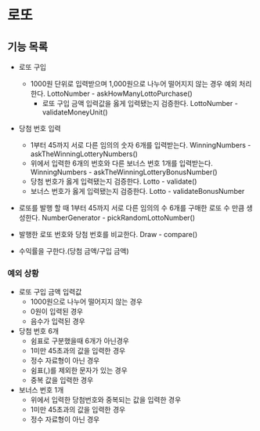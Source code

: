 # 로또

## 기능 목록

- 로또 구입
  - 1000원 단위로 입력받으며 1,000원으로 나누어 떨어지지 않는 경우 예외 처리한다. LottoNumber - askHowManyLottoPurchase()
    - 로또 구입 금액 입력값을 옳게 입력됐는지 검증한다. LottoNumber - validateMoneyUnit()
- 당첨 번호 입력
  - 1부터 45까지 서로 다른 임의의 숫자 6개를 입력받는다. WinningNumbers - askTheWinningLotteryNumbers()
  - 위에서 입력한 6개의 번호와 다른 보너스 번호 1개를 입력받는다. WinningNumbers - askTheWinningLotteryBonusNumber()
  - 당첨 번호가 옳게 입력됐는지 검증한다. Lotto - validate()
  - 보너스 번호가 옳게 입력됐는지 검증한다. Lotto - validateBonusNumber

- 로또를 발행 할 때 1부터 45까지 서로 다른 임의의 수 6개를 구매한 로또 수 만큼 생성한다. NumberGenerator - pickRandomLottoNumber()
- 발행한 로또 번호와 당첨 번호를 비교한다. Draw - compare()
- 수익률을 구한다.(당첨 금액/구입 금액)


### 예외 상황
- 로또 구입 금액 입력값
  - 1000원으로 나누어 떨어지지 않는 경우
  - 0원이 입력된 경우
  - 음수가 입력된 경우
- 당첨 번호 6개
  - 쉼표로 구분했을때 6개가 아닌경우
  - 1미만 45초과의 값을 입력한 경우
  - 정수 자료형이 아닌 경우
  - 쉼표(,)를 제외한 문자가 있는 경우 
  - 중복 값을 입력한 경우
- 보너스 번호 1개
  - 위에서 입력한 당첨번호와 중복되는 값을 입력한 경우
  - 1미만 45초과의 값을 입력한 경우
  - 정수 자료형이 아닌 경우